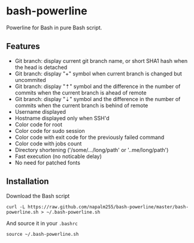 # bash-powerline

Powerline for Bash in pure Bash script. 


## Features

* Git branch: display current git branch name, or short SHA1 hash when the head is detached
* Git branch: display "+" symbol when current branch is changed but uncommited
* Git branch: display "⇡" symbol and the difference in the number of commits when the current branch is ahead of remote
* Git branch: display "⇣" symbol and the difference in the number of commits when the current branch is behind of remote
* Username displayed
* Hostname displayed only when SSH'd
* Color code for root
* Color code for sudo session
* Color code with exit code for the previously failed command
* Color code with jobs count
* Directory shortening ('/some/.../long/path' or '..me/long/path')
* Fast execution (no noticable delay)
* No need for patched fonts


## Installation

Download the Bash script

    curl -L https://raw.github.com/napalm255/bash-powerline/master/bash-powerline.sh > ~/.bash-powerline.sh

And source it in your `.bashrc`

    source ~/.bash-powerline.sh


